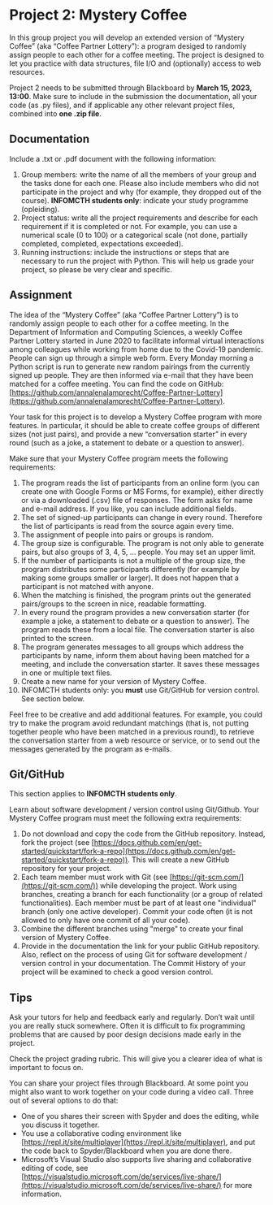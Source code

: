 # Project 2: Mystery Coffee

In this group project you will develop an extended version of “Mystery Coffee” (aka “Coffee Partner Lottery”): a program desiged to randomly assign people to each other for a coffee meeting. The project is designed to let you practice with data structures, file I/O and (optionally) access to web resources. 

Project 2 needs to be submitted through Blackboard by **March 15, 2023, 13:00**. Make sure to include in the submission the documentation, all your code (as .py files), and if applicable any other relevant project files, combined into **one .zip file**.

## Documentation
Include a .txt or .pdf document with the following information:

1. Group members: write the name of all the members of your group and the tasks done for each one. Please also include members who did not participate in the project and why (for example, they dropped out of the course).
**INFOMCTH students only**: indicate your study programme (opleiding).
2. Project status: write all the project requirements and describe for each requirement if it is completed or not. For example, you can use a numerical scale (0 to 100) or a categorical scale (not done, partially completed, completed, expectations exceeded).
3. Running instructions: include the instructions or steps that are necessary to run the project with Python. This will help us grade your project, so please be very clear and specific.

## Assignment
The idea of the “Mystery Coffee” (aka “Coffee Partner Lottery”) is to randomly assign people to each other for a coffee meeting. In the Department of Information and Computing Sciences, a weekly Coffee Partner Lottery started in June 2020 to facilitate informal virtual interactions among colleagues while working from home due to the Covid-19 pandemic. People can sign up through a simple web form. Every Monday morning a Python script is run to generate new random pairings from the currently signed up people. They are then informed via e-mail that they have been matched for a coffee meeting.
You can find the code on GitHub: [https://github.com/annalenalamprecht/Coffee-Partner-Lottery](https://github.com/annalenalamprecht/Coffee-Partner-Lottery).

Your task for this project is to develop a Mystery Coffee program with more features. In particular, it should be able to create coffee groups of different sizes (not just pairs), and provide a new “conversation starter” in every round (such as a joke, a statement to debate or a question to answer).

Make sure that your Mystery Coffee program meets the following requirements:
1. The program reads the list of participants from an online form (you can create one with Google Forms or MS Forms, for example), either directly or via a downloaded (.csv) file of responses. The form asks for name and e-mail address. If you like, you can include additional fields.
2. The set of signed-up participants can change in every round. Therefore the list of participants is read from the source again every time.
3. The assignment of people into pairs or groups is random.
4. The group size is configurable. The program is not only able to generate pairs, but also groups of 3, 4, 5, … people. You may set an upper limit.
5. If the number of participants is not a multiple of the group size, the program distributes some participants differently (for example by making some groups smaller or larger). It does not happen that a participant is not matched with anyone.
6. When the matching is finished, the program prints out the generated pairs/groups to the screen in nice, readable formatting.
7. In every round the program provides a new conversation starter (for example a joke, a statement to debate or a question to answer). The program reads these from a local file. The conversation starter is also printed to the screen.
8. The program generates messages to all groups which address the participants by name, inform them about having been matched for a meeting, and include the conversation starter. It saves these messages in one or multiple text files.
9. Create a new name for your version of Mystery Coffee. 
10. INFOMCTH students only: you **must** use Git/GitHub for version control. See section below.

Feel free to be creative and add additional features. For example, you could try to make the program avoid redundant matchings (that is, not putting together people who have been matched in a previous round), to retrieve the conversation starter from a web resource or service, or to send out the messages generated by the program as e-mails. 

## Git/GitHub

This section applies to **INFOMCTH students only**.

Learn about software development / version control using Git/Github. Your Mystery Coffee program must meet the following extra requirements:
1. Do not download and copy the code from the GitHub repository. Instead, fork the project (see [https://docs.github.com/en/get-started/quickstart/fork-a-repo](https://docs.github.com/en/get-started/quickstart/fork-a-repo)). This will create a new GitHub repository for your project.
2. Each team member must work with Git (see [https://git-scm.com/](https://git-scm.com/)) while developing the project. Work using branches, creating a branch for each functionality (or a group of related functionalities). Each member must be part of at least one "individual" branch (only one active developer). Commit your code often (it is not allowed to only have one commit of all your code).
3. Combine the different branches using "merge" to create your final version of Mystery Coffee.
4. Provide in the documentation the link for your public GitHub repository. Also, reflect on the process of using Git for software development / version control in your documentation. The Commit History of your project will be examined to check a good version control. 



## Tips
Ask your tutors for help and feedback early and regularly. Don’t wait until you are really stuck somewhere. Often it is difficult to fix programming problems that are caused by poor design decisions made early in the project.

Check the project grading rubric. This will give you a clearer idea of what is important to focus on.

You can share your project files through Blackboard. At some point you might also want to work
together on your code during a video call. Three out of several options to do that: 
* One of you shares their screen with Spyder and does the editing, while you discuss it together. 
* You use a collaborative coding environment like [https://repl.it/site/multiplayer](https://repl.it/site/multiplayer), and put the code back to Spyder/Blackboard when you are done there.
* Microsoft’s Visual Studio also supports live sharing and collaborative editing of code, see [https://visualstudio.microsoft.com/de/services/live-share/](https://visualstudio.microsoft.com/de/services/live-share/) for more information.